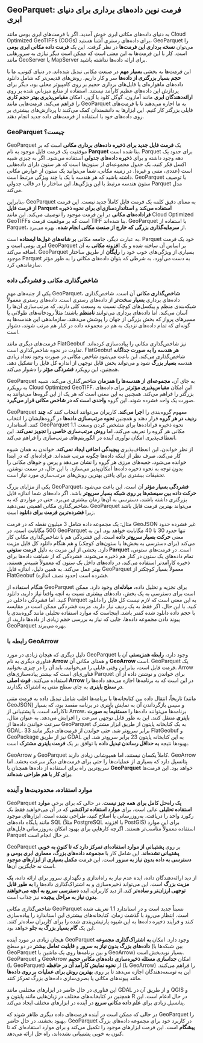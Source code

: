 ## GeoParquet: فرمت نوین داده‌های برداری برای دنیای ابری

به دنیای داده‌های مکانی ابری خوش آمدید. اگر با فرمت‌های ابری بومی مانند Cloud Optimized GeoTIFFs (COGs) برای داده‌های رستری آشنا هستید، GeoParquet را می‌توان **نسخه برداری این فرمت‌ها** در نظر گرفت. این یک **فرمت داده مکانی ابری بومی** است. کار با این فرمت‌ها به این معنی است که ممکن است دیگر نیازی به سرورهایی مانند GeoServer یا MapServer برای ارائه داده‌ها نداشته باشید.

این فرمت‌ها به بخشی **بسیار مهم** در صنعت مکانی تبدیل شده‌اند. در دنیای کنونی، ما با **حجم بسیار بزرگتری از داده‌ها** سر و کار داریم. روش‌های قدیمی‌تر که شامل دانلود داده‌های ماهواره‌ای یا فایل‌های برداری حجیم بر روی کامپیوتر محلی بود، دیگر برای پردازش این داده‌های عظیم کارآمد نیستند. استفاده از منابع میزبانی شده بر روی **ارائه‌دهندگان ابری** مانند آمازون، گوگل کلود یا آژور، امکان **مقیاس‌پذیری بهتر حجم کاری** را فراهم می‌کند. فرمت‌هایی مانند GeoParquet به ما اجازه می‌دهند تا با فرمت‌های فایلی بزرگتر کار کنیم. این ابزارها به دانشمندان کمک می‌کنند تا پردازش‌های بیشتری بر روی داده‌های خود با استفاده از فرمت‌های داده جدید انجام دهند.

### GeoParquet چیست؟

GeoParquet یک **فرمت فایل جدید برای ذخیره داده‌های برداری مکانی** است که بر موفقیت یک فرمت فایل موجود به نام **Parquet** بنا شده است. Parquet برای حدود یک دهه وجود داشته و برای **ذخیره داده‌های جدولی** استفاده می‌شود. اگر به چیزی شبیه اکسل فکر کنید، یک جدول مجموعه‌ای از ستون‌ها است که هر ستون دارای داده‌هایی است (عددی، متنی و غیره). در زمینه مکانی، شما می‌توانید یک ستون از عوارض مکانی داشته باشید که هر هندسه با یک یا چند ویژگی مرتبط است. GeoParquet با توصیف ستون هندسه مرتبط با این ویژگی‌ها، این ساختار را در قالب جدولی Parquet مدل می‌کند.

بنابراین، GeoParquet به معنای دقیق کلمه یک فرمت فایل کاملاً جدید نیست. این فرمت **از فرمت فایل Parquet استفاده می‌کند** و **استانداردسازی‌ای برای نحوه ذخیره فراداده‌های مکانی** در این فرمت موجود را توصیف می‌کند. این مانند Cloud Optimized GeoTIFFs است که بر موفقیت فرمت TIFF بنا شده‌اند. GeoParquet با استفاده از Parquet، از **سرمایه‌گذاری بزرگی که خارج از صنعت مکانی انجام شده**، بهره می‌برد.

به عبارت دیگر، جامعه مکانی **بر شانه‌های غول‌ها ایستاده** است. Parquet خود یک فرمت ابری بومی است و GeoParquet بر اساس آن ساخته شده و یک **افزونه مکانی** به آن اضافه می‌کند. GeoParquet بسیاری از ویژگی‌های خوب خود را **رایگان** از طریق ساختار موجود Parquet به دست می‌آورد، به شرطی که بتوان داده‌های مکانی را به طور مؤثر سازماندهی کرد.

### شاخص‌گذاری مکانی و فشردگی داده

یکی از جنبه‌های مهم GeoParquet، **شاخص‌گذاری مکانی** آن است. شاخص‌گذاری داده‌های برداری **بسیار سخت‌تر** از داده‌های رستری است. داده‌های رستری معمولاً شبکه‌بندی منظم و پیکسل‌های کوچک نسبت به وسعت کلی دارند، که مرتب‌سازی آن‌ها را آسان می‌کند. اما داده‌های برداری می‌توانند **نامنظم** باشند؛ مثلاً رودخانه‌های طولانی یا مسیرهای پرواز که بخش بزرگی از جهان را پوشش می‌دهند. سازماندهی این هندسه‌ها به گونه‌ای که تمام داده‌های نزدیک به هم در مجموعه داده در کنار هم مرتب شوند، دشوار است.

فرمت‌های دیگری مانند FlatGeobuf نیز شاخص‌گذاری مکانی را پیاده‌سازی کرده‌اند. تفاوت در نحوه شاخص‌گذاری است. FlatGeobuf **هر هندسه را به صورت جداگانه** شاخص‌گذاری می‌کند. این باعث می‌شود شاخص مکانی در صورت وجود تعداد زیادی هندسه **بسیار بزرگ** شود و می‌تواند بخش قابل توجهی از اندازه کل فایل را تشکیل دهد. همچنین، این رویکرد **فشردگی مؤثر** را دشوار می‌کند.

GeoParquet به جای آن، **مجموعه‌ای از هندسه‌ها را همزمان** شاخص‌گذاری می‌کند، شبیه به رویکرد Cloud Optimized GeoTIFF. این امکان **مقیاس‌پذیری مؤثرتر** برای داده‌های بزرگتر را فراهم می‌کند. همچنین به این معنی است که هر یک از این گروه‌ها می‌توانند به صورت یک واحد فشرده شوند. این گروه **واحدی است که در شاخص مکانی قرار می‌گیرد**.

GeoParquet مفهوم گروه‌بندی را **اجرا می‌کند**. کاربران می‌توانند انتخاب کنند که **چند ردیف در هر گروه** قرار دهند و همچنین **نحوه مرتب‌سازی داده‌ها** در گروه‌هایشان را انتخاب کنند. استاندارد GeoParquet 1.1 نحوه ذخیره فراداده‌ها برای مشخص کردن وسعت مکانی هر گروه را تعریف می‌کند، اما **روش مرتب‌سازی خاصی را تجویز نمی‌کند**. این انعطاف‌پذیری امکان نوآوری آینده در الگوریتم‌های مرتب‌سازی را فراهم می‌کند.

از نظر خواندن، این انعطاف‌پذیری **پیچیدگی اضافی ایجاد نمی‌کند**. خواندن به همان شیوه کار می‌کند، صرف نظر از اینکه داده‌ها چگونه مرتب شده‌اند. فراداده‌ای که در ابتدا خوانده می‌شود، جعبه‌های مرزی هر گروه را نشان می‌دهد و پرس و جوهای مکانی را بدون توجه به نحوه ذخیره داده‌ها امکان‌پذیر می‌سازد. با این حال، در سمت نوشتن، تحقیقات بیشتری برای یافتن بهترین روش‌های مرتب‌سازی مورد نیاز است.

یکی از مزایای بزرگ GeoParquet، **فشردگی بسیار مؤثر** آن است. این باعث می‌شود **حرکت داده بین سیستم‌ها بر روی شبکه بسیار سریع‌تر** باشد. اگر داده‌های شما اندازه فایل بزرگتری داشته باشند، دسترسی به آن‌ها زمان بیشتری می‌برد. حتی در مواردی که به شاخص‌گذاری مکانی اهمیتی نمی‌دهید، GeoParquet می‌تواند بهترین فرمت فایل باشد زیرا **فشرده‌ترین فرمت برای دانلود** است.

مثال: یک مجموعه داده شامل 3 میلیون نقطه که در فرمت GeoJSON غیر فشرده حدود 500 مگابایت است، در GeoParquet تنها حدود 30 تا 40 مگابایت خواهد بود. این به معنی **حرکت بسیار سریع‌تر داده** است. این فشردگی هم با شاخص‌گذاری مکانی کار می‌کند (برای دسترسی به بخش‌ها یا ستون‌های کوچک) و هم هنگام دانلود کل فایل مزیت دارد. بخشی از این مزیت به دلیل **فرمت ستونی Parquet** است. در فرمت‌های ستونی، تمام داده‌های یک ستون در کنار هم ذخیره می‌شوند. فشردگی که از شباهت داده‌ها برای ذخیره کارآمدتر استفاده می‌کند، در داده‌های داخل یک ستون که معمولاً شبیه‌تر هستند، بهتر عمل می‌کند. به همین دلیل، اندازه فایل GeoParquet معمولاً بسیار کوچکتر از FlatGeobuf فشرده است (حدود نصف اندازه).

هنگام استفاده از GeoParquet برای تجزیه و تحلیل داده، **مبادله‌ای** وجود دارد. ممکن است برای دسترسی به یک بخش، داده‌های بیشتری نسبت به آنچه واقعاً نیاز دارید، دانلود کنید. اما فشردگی داخلی در Parquet به این معنی است که لازم نیست کل فایل را دانلود کنید. با این حال، اگر فقط به یک ردیف نیاز دارید، مزیت فشردگی ممکن است در مقایسه با حجم داده دانلود شده کمتر باشد. اینجاست که موارد استفاده تحلیلی مانند گروه‌بندی یا پیوند دادن مجموعه داده‌ها، جایی که نیاز به بررسی حجم زیادی از داده‌ها دارید، از GeoParquet بهره می‌برند.

### رابطه با GeoArrow

دلیل دیگری که هیجان زیادی در مورد GeoParquet وجود دارد، **رابطه همزیستی** آن با فناوری دیگری به نام **Arrow** و همتای مکانی آن **GeoArrow** است. GeoParquet یک فرمت فایل است، بنابراین وقتی فایلی را می‌خوانید، باید آن را در چیزی بخوانید. Arrow فناوری‌ای است که بیشتر پیاده‌سازی‌های Parquet برای خواندن و نوشتن داده از آن استفاده می‌کنند. **قوت اصلی Arrow** در این است که به برنامه‌ها اجازه می‌دهد داده‌ها را **در سطح باینری** به جای سطح متنی به اشتراک بگذارند.

تاریخاً، انتقال داده بین کتابخانه‌ها یا برنامه‌ها اغلب شامل تبدیل داده به فرمت متنی (مانند GeoJSON) و سپس بازگرداندن آن به نمایش باینری در برنامه مقصد بود، که بسیار ناکارآمد است. با پشتیبانی از Arrow، برنامه‌ها می‌توانند داده‌ها را **مستقیماً به صورت باینری** منتقل کنند. این به طور قابل توجهی سرعت را افزایش می‌دهد. به عنوان مثال، سرعت خواندن داده‌ها از GeoParquet به یک کتابخانه پایتون از طریق ابزار مشترک GDAL، 33 برابر سریع‌تر شد. حتی خواندن از فرمت‌های دیگر مانند FlatGeobuf و GeoPackage نیز از طریق GDAL به این کتابخانه پایتون 23 برابر سریع‌تر شد. این بهبودها نتیجه **به حداقل رساندن تبدیل داده** با توافق بر یک **فرمت باینری مشترک** است.

GeoArrow و GeoParquet کاملاً یکسان نیستند، اما همپوشانی زیادی دارند. GeoArrow پتانسیل دارد که بسیاری از عملیات‌ها را حتی برای فرمت‌های دیگر سرعت بخشد. اما سریع‌ترین راه برای استفاده از داده‌ها همچنان با **GeoParquet** خواهد بود. این فرمت‌ها **برای کار با هم طراحی شده‌اند**.

### موارد استفاده، محدودیت‌ها و آینده

GeoParquet **یک راه‌حل کامل برای همه چیز نیست**. در حالی که برای برخی **موارد استفاده تحلیلی** عالی است، برای **موارد استفاده تراکنشی** که در آن می‌خواهید فقط یک رکورد واحد را دریافت، به‌روزرسانی یا اصلاح کنید، طراحی نشده است. ابزارهای موجود مانند پایگاه داده‌های SQL (مثلاً PostgreSQL با افزونه PostGIS) برای این موارد استفاده معمولاً مناسب‌تر هستند. اگرچه کارهایی برای بهبود امکان به‌روزرسانی فایل‌های Parquet در حال انجام است.

GeoParquet بر روی **پشتیبانی از موارد استفاده‌ای تمرکز دارد که تا کنون به خوبی پشتیبانی نشده‌اند**. این شامل کار با **مجموعه داده‌های بزرگ، معماری ابری بومی و دسترسی به داده بدون نیاز به سرور** است. این فرمت **مکمل بسیاری از ابزارهای موجود** است نه جایگزین آن‌ها.

از دید ارائه‌دهندگان داده، ایده عدم نیاز به راه‌اندازی و نگهداری سرور برای ارائه داده، **یک مزیت بزرگ** است. این می‌تواند ذخیره‌سازی و به اشتراک‌گذاری داده‌ها را **به طور قابل توجهی ارزان‌تر و ساده‌تر** کند. از دید کاربران، ایده **دسترسی سریع به آنچه می‌خواهند بدون نیاز به مراحل پیچیده** نیز جذاب است.

شاخص‌گذاری مکانی GeoParquet نسبتاً جدید است و در استاندارد 1.1 تعریف شده است. انتظار می‌رود با گذشت زمان، کتابخانه‌های بیشتری این استاندارد را پیاده‌سازی کنند و فرآیند ذخیره داده‌ها به این شیوه پارتیشن‌بندی شده را برای کاربران ساده‌تر کنند. این یک **گام بسیار بزرگ به جلو** خواهد بود.

هیجان زیادی در مورد آینده GeoParquet وجود دارد. امکان **به اشتراک‌گذاری مجموعه‌ داده‌های بزرگ بدون نیاز به سرور** و **قابلیت تعامل بیشتر** در دو سطح (بین شبکه‌ها با GeoParquet و بین برنامه‌ها روی یک ماشین با GeoArrow) بسیار نویدبخش است. GeoParquet و GeoArrow امکان **جداسازی مسئله ذخیره‌سازی داده‌های مکانی حجیم** (با GeoParquet) از **نحوه نمایش کارآمد آن در حافظه** (با GeoArrow) را فراهم می‌کنند. این به توسعه‌دهندگان اجازه می‌دهد تا بر روی **بهترین روش برای عملیات بر روی داده‌ها** مانند پیوندهای مکانی یا بصری‌سازی داده‌های بزرگ تمرکز کنند.

این فناوری در حال حاضر در ابزارهای مختلفی مانند GDAL و از طریق آن در QGIS و همچنین در کتابخانه‌های مختلف در زبان‌هایی مانند پایتون و R در حال ادغام است. این پتانسیل زیادی برای **علم داده مکانی سریع** در آینده در ابزارهای مختلف ایجاد می‌کند.

در حالی که ممکن است در آینده فرمت‌های داده دیگری ظاهر شوند که GeoParquet را بهبود بخشند، در حال حاضر، GeoParquet در کاربرد خود برای مجموعه داده‌های بزرگ **پیشگام** است. این فرمت ابزارهای موجود را تکمیل می‌کند و برای موارد استفاده‌ای که تا کنون به خوبی پشتیبانی نشده‌اند، راه حل ارائه می‌دهد.
